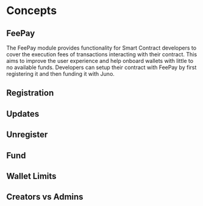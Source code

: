 <!--
order: 1
-->

# Concepts

## FeePay

The FeePay module provides functionality for Smart Contract developers to cover the execution fees of transactions interacting with their contract. This aims to improve the user experience and help onboard wallets with little to no available funds. Developers can setup their contract with FeePay by first registering it and then funding it with Juno.

## Registration

## Updates

## Unregister

## Fund

## Wallet Limits

## Creators vs Admins